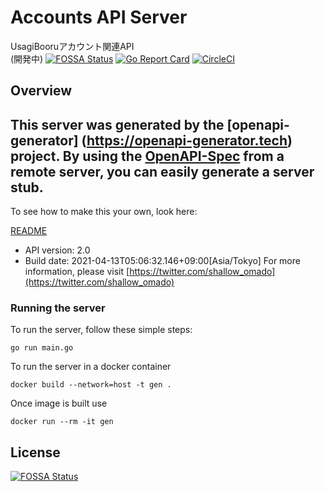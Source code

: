 # Accounts API Server
UsagiBooruアカウント関連API  
(開発中)
[![FOSSA Status](https://app.fossa.com/api/projects/git%2Bgithub.com%2FUsagiBooru%2Faccounts-server.svg?type=shield)](https://app.fossa.com/projects/git%2Bgithub.com%2FUsagiBooru%2Faccounts-server?ref=badge_shield)
[![Go Report Card](https://goreportcard.com/badge/github.com/UsagiBooru/accounts-server)](https://goreportcard.com/report/github.com/UsagiBooru/accounts-server)
[![CircleCI](https://circleci.com/gh/UsagiBooru/accounts-server.svg?style=svg)](https://circleci.com/gh/circleci/circleci-docs)

## Overview
This server was generated by the [openapi-generator]
(https://openapi-generator.tech) project.
By using the [OpenAPI-Spec](https://github.com/OAI/OpenAPI-Specification) from a remote server, you can easily generate a server stub.  
-

To see how to make this your own, look here:

[README](https://openapi-generator.tech)

- API version: 2.0
- Build date: 2021-04-13T05:06:32.146+09:00[Asia/Tokyo]
For more information, please visit [https://twitter.com/shallow_omado](https://twitter.com/shallow_omado)


### Running the server
To run the server, follow these simple steps:

```
go run main.go
```

To run the server in a docker container
```
docker build --network=host -t gen .
```

Once image is built use
```
docker run --rm -it gen 
```

## License
[![FOSSA Status](https://app.fossa.com/api/projects/git%2Bgithub.com%2FUsagiBooru%2Faccounts-server.svg?type=large)](https://app.fossa.com/projects/git%2Bgithub.com%2FUsagiBooru%2Faccounts-server?ref=badge_large)